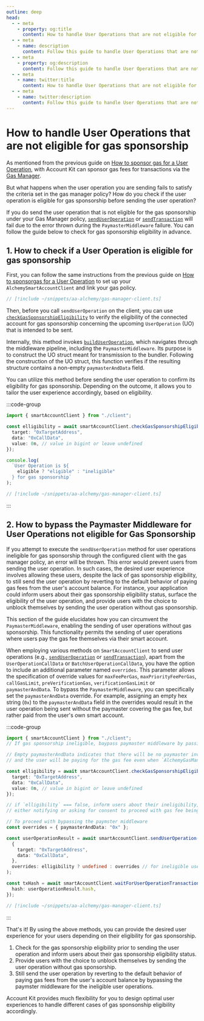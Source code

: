 ```yaml
---
outline: deep
head:
  - - meta
    - property: og:title
      content: How to handle User Operations that are not eligible for gas sponsorship
  - - meta
    - name: description
      content: Follow this guide to handle User Operations that are not eligible for gas sponsorship. Account Kit is a vertically integrated stack for building apps that support ERC-4337.
  - - meta
    - property: og:description
      content: Follow this guide to handle User Operations that are not eligible for gas sponsorship. Account Kit is a vertically integrated stack for building apps that support ERC-4337.
  - - meta
    - name: twitter:title
      content: How to handle User Operations that are not eligible for gas sponsorship
  - - meta
    - name: twitter:description
      content: Follow this guide to handle User Operations that are not eligible for gas sponsorship. Account Kit is a vertically integrated stack for building apps that support ERC-4337.
---
```


# How to handle User Operations that are not eligible for gas sponsorship

As mentioned from the previous guide on [How to sponsor gas for a User Operation](./gas-manager), with Account Kit can sponsor gas fees for transactions via the [Gas Manager](https://docs.alchemy.com/docs/gas-manager-services/?a=ak-docs).

But what happens when the user operation you are sending fails to satisfy the criteria set in the gas manager policy? How do you check if the user operation is eligible for gas sponsorship before sending the user operation?

If you do send the user operation that is not eligible for the gas sponsorship under your Gas Manager policy, [`sendUserOperation`](/packages/aa-core/smart-account-client/actions/sendUserOperation) or [`sendTransaction`](/packages/aa-core/smart-account-client/actions/sendTransaction) will fail due to the error thrown during the `PaymasterMiddleware` failure. You can follow the guide below to check for gas sponsorship eligibility in advance.

## 1. How to check if a User Operation is eligible for gas sponsorship

First, you can follow the same instructions from the previous guide on [How to sponsorgas for a User Operation](./gas-manager) to set up your `AlchemySmartAccountClient` and link your gas policy.

```ts [gas-manager-client.ts]
// [!include ~/snippets/aa-alchemy/gas-manager-client.ts]
```

Then, before you call `sendUserOperation` on the client, you can use [`checkGasSponsorshipEligibility`](/packages/aa-core/smart-account-client/actions/checkGasSponsorshipEligibility) to verify the eligibility of the connected account for gas sponsorship concerning the upcoming `UserOperation` (UO) that is intended to be sent.

Internally, this method invokes [`buildUserOperation`](/packages/aa-core/smart-account-client/actions/buildUserOperation), which navigates through the middleware pipeline, including the `PaymasterMiddleware`. Its purpose is to construct the UO struct meant for transmission to the bundler. Following the construction of the UO struct, this function verifies if the resulting structure contains a non-empty `paymasterAndData` field.

You can utilize this method before sending the user operation to confirm its eligibility for gas sponsorship. Depending on the outcome, it allows you to tailor the user experience accordingly, based on eligibility.

:::code-group

```ts [check-gas-sponsorship-eligibility.ts]
import { smartAccountClient } from "./client";

const elligibility = await smartAccountClient.checkGasSponsorshipEligibility({
  target: "0xTargetAddress",
  data: "0xCallData",
  value: 0n, // value in bigint or leave undefined
});

console.log(
  `User Operation is ${
    eligible ? "eligible" : "ineligible"
  } for gas sponsorship`
);
```

```ts [gas-manager-client.ts]
// [!include ~/snippets/aa-alchemy/gas-manager-client.ts]
```

:::

## 2. How to bypass the Paymaster Middleware for User Operations not eligible for Gas Sponsorship

If you attempt to execute the `sendUserOperation` method for user operations ineligible for gas sponsorship through the configured client with the gas manager policy, an error will be thrown. This error would prevent users from sending the user operation. In such cases, the desired user experience involves allowing these users, despite the lack of gas sponsorship eligibility, to still send the user operation by reverting to the default behavior of paying gas fees from the user's account balance. For instance, your application could inform users about their gas sponsorship eligibility status, surface the eligibility of the user operation, and provide users with the choice to unblock themselves by sending the user operation without gas sponsorship.

This section of the guide elucidates how you can circumvent the `PaymasterMiddleware`, enabling the sending of user operations without gas sponsorship. This functionality permits the sending of user operations where users pay the gas fee themselves via their smart account.

When employing various methods on `SmartAccountClient` to send user operations (e.g., [`sendUserOperation`](/packages/aa-core/smart-account-client/actions/sendUserOperation) or [`sendTransaction`](/packages/aa-core/smart-account-client/actions/sendTransaction)), apart from the `UserOperationCallData` or `BatchUserOperationCallData`, you have the option to include an additional parameter named `overrides`. This parameter allows the specification of override values for `maxFeePerGas`, `maxPriorityFeePerGas`, `callGasLimit`, `preVerificationGas`, `verificationGasLimit` or `paymasterAndData`. To bypass the `PaymasterMiddleware`, you can specifically set the `paymasterAndData` override. For example, assigning an empty hex string (`0x`) to the `paymasterAndData` field in the overrides would result in the user operation being sent without the paymaster covering the gas fee, but rather paid from the user's own smart account.

:::code-group

```ts [bypass-paymaster-middleware.ts]
import { smartAccountClient } from "./client";
// If gas sponsorship ineligible, baypass paymaster middleware by passing in the paymasterAndData override

// Empty paymasterAndData indicates that there will be no paymaster involved
// and the user will be paying for the gas fee even when `AlchemyGasManager` is configured on the client

const elligibility = await smartAccountClient.checkGasSponsorshipEligibility({
  target: "0xTargetAddress",
  data: "0xCallData",
  value: 0n, // value in bigint or leave undefined
});

// if `elligibility` === false, inform users about their ineligibility,
// either notifying or asking for consent to proceed with gas fee being paid from their account balance

// To proceed with bypassing the paymster middleware
const overrides = { paymasterAndData: "0x" };

const userOperationResult = await smartAccountClient.sendUserOperation(
  {
    target: "0xTargetAddress",
    data: "0xCallData",
  },
  overrides: elligibility ? undefined : overrides // for ineligible user operations, set the paymasterAndData override
);

const txHash = await smartAccountClient.waitForUserOperationTransaction({
  hash: userOperationResult.hash,
});
```

```ts [gas-manager-client.ts]
// [!include ~/snippets/aa-alchemy/gas-manager-client.ts]
```

:::

That's it! By using the above methods, you can provide the desired user experience for your users depending on their eligibility for gas sponsorship.

1. Check for the gas sponsorship eligibility prior to sending the user operation and inform users about their gas sponsorship eligibility status.
2. Provide users with the choice to unblock themselves by sending the user operation without gas sponsorship.
3. Still send the user operation by reverting to the default behavior of paying gas fees from the user's account balance by bypassing the paymster middleware for the ineligible user operations.

Account Kit provides much flexibility for you to design optimal user experiences to handle different cases of gas sponsonship eligibility accordingly.
